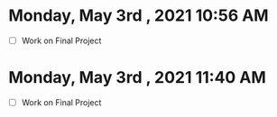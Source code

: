 # Monday, May 3rd , 2021 10:56 AM
- [ ] Work on Final Project
# Monday, May 3rd , 2021 11:40 AM
- [ ] Work on Final Project